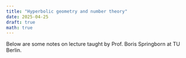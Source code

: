 ```yaml
---
title: "Hyperbolic geometry and number theory"
date: 2025-04-25
draft: true
math: true
---
```


Below are some notes on lecture taught by Prof. Boris Springborn at TU Berlin.
